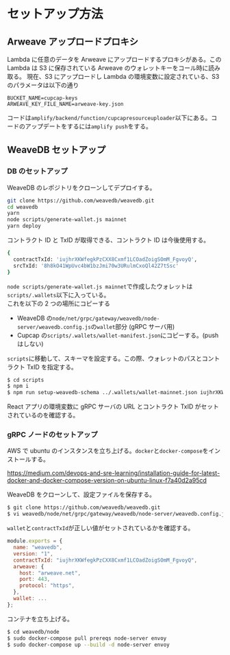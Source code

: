 # セットアップ方法

## Arweave アップロードプロキシ

Lambda に任意のデータを Arweave にアップロードするプロキシがある。この Lambda は S3 に保存されている Arweave のウォレットキーをコール時に読み取る。
現在、S3 にアップロードし Lambda の環境変数に設定されている、S3 のパラメータは以下の通り

```
BUCKET_NAME=cupcap-keys
ARWEAVE_KEY_FILE_NAME=arweave-key.json
```

コードは`amplify/backend/function/cupcapresourceuploader`以下にある。コードのアップデートをするには`amplify push`をする。

## WeaveDB セットアップ

### DB のセットアップ

WeaveDB のレポジトリをクローンしてデプロイする。

```bash
git clone https://github.com/weavedb/weavedb.git
cd weavedb
yarn
node scripts/generate-wallet.js mainnet
yarn deploy
```

コントラクト ID と TxID が取得できる、コントラクト ID は今後使用する。

```bash
{
  contractTxId: 'iujhrXKWfegkPzCXX8Cxmf1LCOadZoigSOmM_FgvoyQ',
  srcTxId: '8h8kO41WpUvc4bW1bzJmi70w3URulmCxoQl42Z7tSsc'
}
```

`node scripts/generate-wallet.js mainnet`で作成したウォレットは`scripts/.wallets`以下に入っている。  
これを以下の 2 つの場所にコピーする

- WeaveDB の`node/net/grpc/gateway/weavedb/node-server/weavedb.config.js`の`wallet`部分 (gRPC サーバ用)
- Cupcap の`scripts/.wallets/wallet-manifest.json`にコピーする。(push はしない)

`scripts`に移動して、スキーマを設定する。この際、ウォレットのパスとコントラクト TxID を指定する。

```bash
$ cd scripts
$ npm i
$ npm run setup-weavedb-schema ../.wallets/wallet-mainnet.json iujhrXKWfegkPzCXX8Cxmf1LCOadZoigSOmM_FgvoyQ
```

React アプリの環境変数に gRPC サーバの URL とコントラクト TxID がセットされているのを確認する。

### gRPC ノードのセットアップ

AWS で ubuntu のインスタンスを立ち上げる。`docker`と`docker-compose`をインストールする。

https://medium.com/devops-and-sre-learning/installation-guide-for-latest-docker-and-docker-compose-version-on-ubuntu-linux-f7a40d2a95cd

WeaveDB をクローンして、設定ファイルを保存する。

```bash
$ git clone https://github.com/weavedb/weavedb.git
$ vi weavedb/node/net/grpc/gateway/weavedb/node-server/weavedb.config.js
```

`wallet`と`contractTxId`が正しい値がセットされているかを確認する。

```js
module.exports = {
  name: "weavedb",
  version: "1",
  contractTxId: "iujhrXKWfegkPzCXX8Cxmf1LCOadZoigSOmM_FgvoyQ",
  arweave: {
    host: "arweave.net",
    port: 443,
    protocol: "https",
  },
  wallet: ...
};
```

コンテナを立ち上げる。

```bash
$ cd weavedb/node
$ sudo docker-compose pull prereqs node-server envoy
$ sudo docker-compose up --build -d node-server envoy
```
